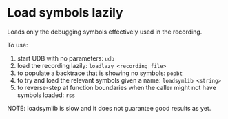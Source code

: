 Load symbols lazily
===================

Loads only the debugging symbols effectively used
in the recording.

To use:

  1. start UDB with no parameters: `udb`
  2. load the recording lazily: `loadlazy <recording file>`
  3. to populate a backtrace that is showing no symbols: `popbt`
  4. to try and load the relevant symbols given a name: `loadsymlib <string>`
  5. to reverse-step at function boundaries when the caller might not have symbols
     loaded: `rss`

NOTE: loadsymlib is slow and it does not guarantee good results as yet.
